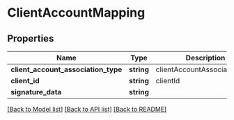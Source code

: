 # ClientAccountMapping

## Properties
Name | Type | Description | Notes
------------ | ------------- | ------------- | -------------
**client_account_association_type** | **string** | clientAccountAssociationType | 
**client_id** | **string** | clientId | 
**signature_data** | **string** |  | [optional] 

[[Back to Model list]](../README.md#documentation-for-models) [[Back to API list]](../README.md#documentation-for-api-endpoints) [[Back to README]](../README.md)


